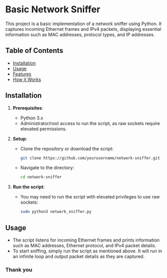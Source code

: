 # Basic Network Sniffer

This project is a basic implementation of a network sniffer using Python. It captures incoming Ethernet frames and IPv4 packets, displaying essential information such as MAC addresses, protocol types, and IP addresses.

## Table of Contents
- [Installation](#installation)
- [Usage](#usage)
- [Features](#features)
- [How it Works](#how-it-works)

## Installation

1. **Prerequisites**: 
    - Python 3.x
    - Administrator/root access to run the script, as raw sockets require elevated permissions.

2. **Setup**:
   - Clone the repository or download the script:
     ```bash
     git clone https://github.com/yourusername/network-sniffer.git
     ```
   - Navigate to the directory:
     ```bash
     cd network-sniffer
     ```

3. **Run the script**:
   - You may need to run the script with elevated privileges to use raw sockets:
     ```bash
     sudo python3 network_sniffer.py
     ```

## Usage

- The script listens for incoming Ethernet frames and prints information such as MAC addresses, Ethernet protocol, and IPv4 packet details.
- To start sniffing, simply run the script as mentioned above. It will run in an infinite loop and output packet details as they are captured.

### Thank you


